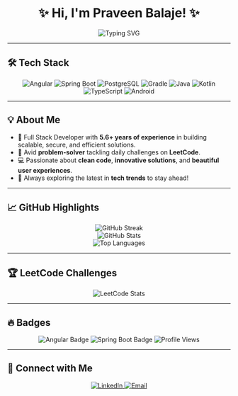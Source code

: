 <h1 align="center">✨ Hi, I'm Praveen Balaje! ✨</h1>

<p align="center">
  <img src="https://readme-typing-svg.demolab.com?font=Fira+Code&size=22&duration=4000&pause=500&color=00ADEF&center=true&vCenter=true&width=480&lines=Full+Stack+Developer;Problem-Solving+Enthusiast;Code.+Build.+Repeat.;Learning+and+Innovating+Daily!" alt="Typing SVG">
</p>

---

## 🛠️ Tech Stack  
<p align="center">
  <img src="https://img.shields.io/badge/Angular-DD0031?style=for-the-badge&logo=angular&logoColor=white" alt="Angular">
  <img src="https://img.shields.io/badge/Spring%20Boot-6DB33F?style=for-the-badge&logo=springboot&logoColor=white" alt="Spring Boot">
  <img src="https://img.shields.io/badge/PostgreSQL-4169E1?style=for-the-badge&logo=postgresql&logoColor=white" alt="PostgreSQL">
  <img src="https://img.shields.io/badge/Gradle-02303A?style=for-the-badge&logo=gradle&logoColor=white" alt="Gradle">
  <img src="https://img.shields.io/badge/Java-007396?style=for-the-badge&logo=java&logoColor=white" alt="Java">
  <img src="https://img.shields.io/badge/Kotlin-0095D5?style=for-the-badge&logo=kotlin&logoColor=white" alt="Kotlin">
  <img src="https://img.shields.io/badge/TypeScript-3178C6?style=for-the-badge&logo=typescript&logoColor=white" alt="TypeScript">
  <img src="https://img.shields.io/badge/Android%20Development-3DDC84?style=for-the-badge&logo=android&logoColor=white" alt="Android">
</p>

---

## 💡 About Me  

- 🚀 Full Stack Developer with **5.6+ years of experience** in building scalable, secure, and efficient solutions.  
- 🌟 Avid **problem-solver** tackling daily challenges on **LeetCode**.  
- 💻 Passionate about **clean code**, **innovative solutions**, and **beautiful user experiences**.  
- 🔄 Always exploring the latest in **tech trends** to stay ahead!  

---

## 📈 GitHub Highlights  

<div align="center">
  <img src="https://github-readme-streak-stats.herokuapp.com?user=praveenbalaje&theme=tokyonight&hide_border=true&date_format=M%20j%5B%2C%20Y%5D" alt="GitHub Streak" onerror="this.style.display='none'">
  <br>
  <img src="https://github-readme-stats.vercel.app/api?username=praveenbalaje&show_icons=true&theme=tokyonight&hide_border=true" alt="GitHub Stats">
  <br>
  <img src="https://github-readme-stats.vercel.app/api/top-langs/?username=praveenbalaje&layout=compact&theme=tokyonight&hide_border=true" alt="Top Languages">
</div>

---

## 🏆 LeetCode Challenges  

<p align="center">
  <img src="https://leetcard.jacoblin.cool/praveenbalaje?theme=dark&font=Karma&ext=heatmap" alt="LeetCode Stats">
</p>

---

## 🔥 Badges  

<p align="center">
  <img src="https://img.shields.io/badge/Angular%20Developer-Pro-blueviolet?style=for-the-badge" alt="Angular Badge">
  <img src="https://img.shields.io/badge/Spring%20Boot%20Expert-Green?style=for-the-badge" alt="Spring Boot Badge">
  <img src="https://komarev.com/ghpvc/?username=praveenbalaje&label=Profile%20Views&color=brightgreen&style=for-the-badge" alt="Profile Views">
</p>

---

## 🤝 Connect with Me  

<p align="center">
  <a href="https://www.linkedin.com/in/praveenbalaje/" target="_blank">
    <img src="https://img.shields.io/badge/LinkedIn-0077B5?style=for-the-badge&logo=linkedin&logoColor=white" alt="LinkedIn">
  </a>
  <a href="mailto:kspraveenbalaje1997@gmail.com">
    <img src="https://img.shields.io/badge/Email-D14836?style=for-the-badge&logo=gmail&logoColor=white" alt="Email">
  </a>
</p>
